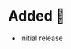 <!--
# Security ⚠️

- What has been done?
-->
<!--
# Breaking 🔥

- What has been done?
-->
<!--
# Removed 💨

- What has been done?
-->
<!--
# Deprecated ❄️

- What has been done?
-->

# Added 🌿

- Initial release

<!--
# Experimental 🧪

- What has been done?
-->
<!--
# Changed

- What has been done?
-->
<!--
# Fixed

- What has been done?
-->
<!--
# Docs

- What has been done?
-->
<!--
# Misc

- What has been done?
-->

